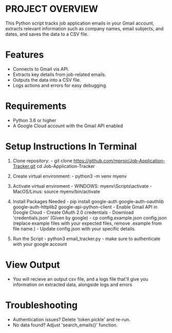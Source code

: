 # PROJECT OVERVIEW #
This Python script tracks job application emails in your Gmail account, extracts relevant information such as company names, email subjects, and dates, and saves the data to a CSV file.

# Features #
 - Connects to Gmail via API.
 - Extracts key details from job-related emails.
 - Outputs the data into a CSV file.
 - Logs actions and errors for easy debugging.

# Requirements #
 - Python 3.6 or higher
 - A Google Cloud account with the Gmail API enabled

 # Setup Instructions In Terminal #
  1. Clone repository:
    - git clone https://github.com/mprojr/Job-Application-Tracker.git
  cd Job-Application-Tracker

  2. Create virtual environment:
    - python3 -m venv myenv

  3. Activate virtual enviroment
    - WINDOWS: myenv\Scripts\activate
    - MacOS/Linus: source myenv/bin/activate

  4. Install Packages Needed
    - pip install google-auth google-auth-oauthlib google-auth-httplib2 google-api-python-client
    - Enable Gmail API in Google Cloud
    - Create OAuth 2.0 credentials
    - Download 'credentials.json' (Given by google)
    - cp config.example.json config.json (replace example files with your expected files, remove .example from file name.)
    - Update config.json with your specific details.

  5. Run the Script
    - python3 email_tracker.py
    - make sure to authenticate with your google account

 # View Output #
   - You will recieve an output csv file, and a logs file that'll give you information on extracted data, alongside logs and errors

 # Troubleshooting #
   - Authentication issues? Delete 'token.pickle' and re-run.
   - No data found? Adjust 'search_emails()' function.


